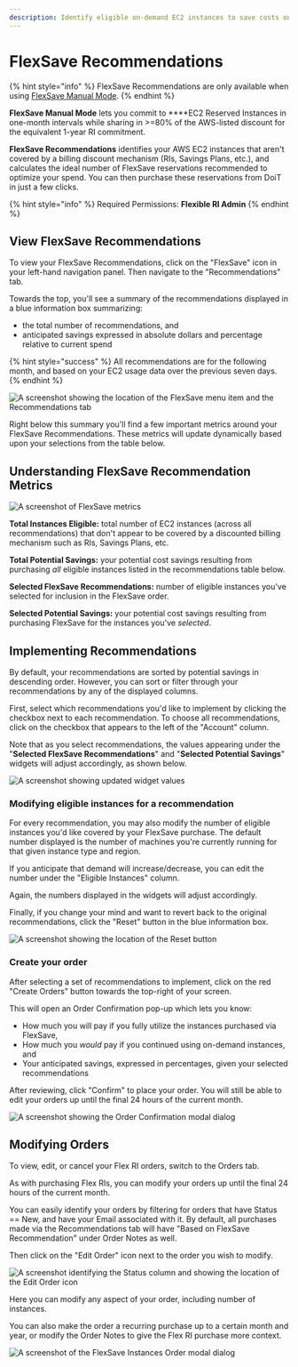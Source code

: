```yaml
---
description: Identify eligible on-demand EC2 instances to save costs on.
---
```


# FlexSave Recommendations

{% hint style="info" %}
FlexSave Recommendations are only available when using [FlexSave Manual Mode](overview.md#manual-mode).
{% endhint %}

**FlexSave Manual Mode** lets you commit to ****EC2 Reserved Instances in one-month intervals while sharing in &gt;=80% of the AWS-listed discount for the equivalent 1-year RI commitment.

**FlexSave Recommendations** identifies your AWS EC2 instances that aren't covered by a billing discount mechanism \(RIs, Savings Plans, etc.\), and calculates the ideal number of FlexSave reservations recommended to optimize your spend. You can then purchase these reservations from DoiT in just a few clicks.

{% hint style="info" %}
Required Permissions: **Flexible RI Admin**
{% endhint %}

## View FlexSave Recommendations

To view your FlexSave Recommendations, click on the "FlexSave" icon in your left-hand navigation panel. Then navigate to the "Recommendations" tab.

Towards the top, you'll see a summary of the recommendations displayed in a blue information box summarizing:

* the total number of recommendations, and
* anticipated savings expressed in absolute dollars and percentage relative to current spend

{% hint style="success" %}
All recommendations are for the following month, and based on your EC2 usage data over the previous seven days.
{% endhint %}

![A screenshot showing the location of the _FlexSave_ menu item and the _Recommendations_ tab](../.gitbook/assets/cleanshot-2021-06-22-at-12.28.03.jpg)

Right below this summary you'll find a few important metrics around your FlexSave Recommendations. These metrics will update dynamically based upon your selections from the table below.

## Understanding FlexSave Recommendation Metrics

![A screenshot of FlexSave metrics](../.gitbook/assets/flex-ri-recommendations-metrics.png)

**Total Instances Eligible:** total number of EC2 instances \(across all recommendations\) that don't appear to be covered by a discounted billing mechanism such as RIs, Savings Plans, etc.

**Total Potential Savings:** your potential cost savings resulting from purchasing _all_ eligible instances listed in the recommendations table below.

**Selected FlexSave Recommendations:** number of eligible instances you've selected for inclusion in the FlexSave order.

**Selected Potential Savings:** your potential cost savings resulting from purchasing FlexSave for the instances you've _selected_.

## Implementing Recommendations

By default, your recommendations are sorted by potential savings in descending order. However, you can sort or filter through your recommendations by any of the displayed columns.

First, select which recommendations you'd like to implement by clicking the checkbox next to each recommendation. To choose all recommendations, click on the checkbox that appears to the left of the "Account" column.

Note that as you select recommendations, the values appearing under the "**Selected FlexSave Recommendations**" and "**Selected Potential Savings**" widgets will adjust accordingly, as shown below.

![A screenshot showing updated widget values](../.gitbook/assets/cleanshot-2021-06-22-at-12.30.44.jpg)

### Modifying eligible instances for a recommendation

For every recommendation, you may also modify the number of eligible instances you'd like covered by your FlexSave purchase. The default number displayed is the number of machines you're currently running for that given instance type and region.

If you anticipate that demand will increase/decrease, you can edit the number under the "Eligible Instances" column.

Again, the numbers displayed in the widgets will adjust accordingly.

Finally, if you change your mind and want to revert back to the original recommendations, click the "Reset" button in the blue information box.

![A screenshot showing the location of the _Reset_ button](../.gitbook/assets/cleanshot-2021-06-22-at-12.32.23.jpg)

### Create your order

After selecting a set of recommendations to implement, click on the red "Create Orders" button towards the top-right of your screen.

This will open an Order Confirmation pop-up which lets you know:

* How much you will pay if you fully utilize the instances purchased via FlexSave,
* How much you _would_ pay if you continued using on-demand instances, and
* Your anticipated savings, expressed in percentages, given your selected recommendations

After reviewing, click "Confirm" to place your order. You will still be able to edit your orders up until the final 24 hours of the current month.

![A screenshot showing the _Order Confirmation_ modal dialog](../.gitbook/assets/order-confirmation-dialog.jpg)

## Modifying Orders

To view, edit, or cancel your Flex RI orders, switch to the Orders tab.

As with purchasing Flex RIs, you can modify your orders up until the final 24 hours of the current month.

You can easily identify your orders by filtering for orders that have Status ==  New, and have your Email associated with it. By default, all purchases made via the Recommendations tab will have "Based on FlexSave Recommendation" under Order Notes as well.

Then click on the "Edit Order" icon next to the order you wish to modify.

![A screenshot identifying the _Status_ column and showing the location of the _Edit Order_ icon](../.gitbook/assets/status-column-edit-order-icon.jpg)

Here you can modify any aspect of your order, including number of instances.

You can also make the order a recurring purchase up to a certain month and year, or modify the Order Notes to give the Flex RI purchase more context.

![A screenshot of the _FlexSave Instances Order_ modal dialog](../.gitbook/assets/flexsave-instances-order-dialog.jpg)
